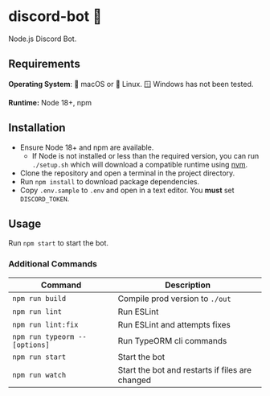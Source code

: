 # discord-bot 👾

Node.js Discord Bot.

## Requirements

**Operating System**: 🍏 macOS or 🐧 Linux. 🪟 Windows has not been tested.

**Runtime:** Node 18+, npm

## Installation

- Ensure Node 18+ and npm are available.
  - If Node is not installed or less than the required version, you can run `./setup.sh` which will download a compatible runtime using [nvm](https://github.com/nvm-sh/nvm#about).
- Clone the repository and open a terminal in the project directory.
- Run `npm install` to download package dependencies.
- Copy `.env.sample` to `.env` and open in a text editor. You **must** set `DISCORD_TOKEN`.

## Usage

Run `npm start` to start the bot.

### Additional Commands

| Command                        | Description                                     |
|--------------------------------|-------------------------------------------------|
| `npm run build`                | Compile prod version to `./out`                 |
| `npm run lint`                 | Run ESLint                                      |
| `npm run lint:fix`             | Run ESLint and attempts fixes                   |
| `npm run typeorm -- [options]` | Run TypeORM cli commands                        |
| `npm run start`                | Start the bot                                   |
| `npm run watch`                | Start the bot and restarts if files are changed |
